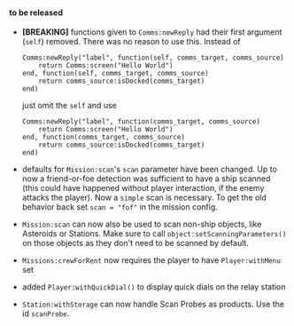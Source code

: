 #### to be released

* **[BREAKING]** functions given to `Comms:newReply` had their first argument (`self`) removed. There was no reason
  to use this. Instead of
   
      Comms:newReply("label", function(self, comms_target, comms_source)
          return Comms:screen("Hello World")
      end, function(self, comms_target, comms_source)
          return comms_source:isDocked(comms_target)
      end)
    
  just omit the `self` and use
  
      Comms:newReply("label", function(comms_target, comms_source)
          return Comms:screen("Hello World")
      end, function(comms_target, comms_source)
          return comms_source:isDocked(comms_target)
      end)

* defaults for `Mission:scan`'s `scan` parameter have been changed. Up to now a friend-or-foe detection
  was sufficient to have a ship scanned (this could have happened without player interaction, if the enemy
  attacks the player). Now a `simple` scan is necessary. To get the old behavior back set `scan = "fof"`
  in the mission config.
* `Mission:scan` can now also be used to scan non-ship objects, like Asteroids or Stations. Make sure to call
  `object:setScanningParameters()` on those objects as they don't need to be scanned by default. 
* `Missions:crewForRent` now requires the player to have `Player:withMenu` set
* added `Player:withQuickDial()` to display quick dials on the relay station
* `Station:withStorage` can now handle Scan Probes as products. Use the id `scanProbe`.

